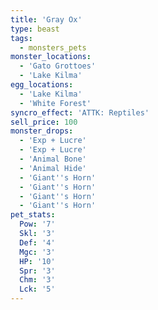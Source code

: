 ```yaml
---
title: 'Gray Ox'
type: beast
tags:
  - monsters_pets
monster_locations:
  - 'Gato Grottoes'
  - 'Lake Kilma'
egg_locations:
  - 'Lake Kilma'
  - 'White Forest'
syncro_effect: 'ATTK: Reptiles'
sell_price: 100
monster_drops:
  - 'Exp + Lucre'
  - 'Exp + Lucre'
  - 'Animal Bone'
  - 'Animal Hide'
  - 'Giant''s Horn'
  - 'Giant''s Horn'
  - 'Giant''s Horn'
  - 'Giant''s Horn'
pet_stats:
  Pow: '7'
  Skl: '3'
  Def: '4'
  Mgc: '3'
  HP: '10'
  Spr: '3'
  Chm: '3'
  Lck: '5'
---
```

